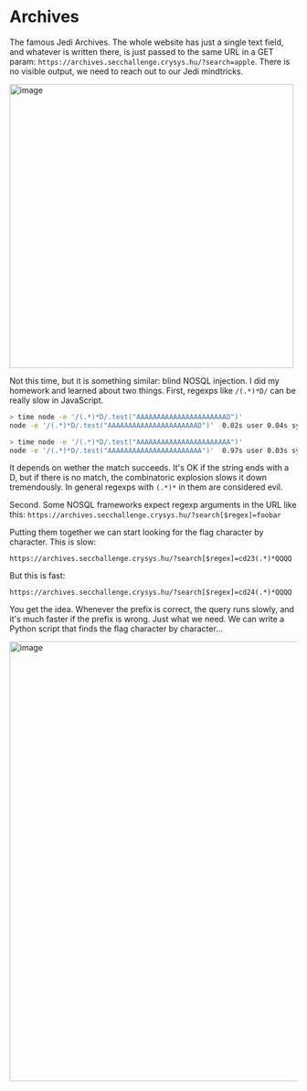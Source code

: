 # Archives

The famous Jedi Archives. The whole website has just a single text field, and whatever is written there, is just passed to the same URL in a GET param: `https://archives.secchallenge.crysys.hu/?search=apple`. There is no 
visible output, we need to reach out to our Jedi mindtricks.

<img width="497" alt="image" src="https://user-images.githubusercontent.com/6275775/231849498-aca5eb41-71a8-4e18-a102-1c25264a991c.png">

Not this time, but it is something similar: blind NOSQL injection. I did my homework and
learned about two things. First, regexps like `/(.*)*D/` can be really slow in JavaScript.

```bash
> time node -e '/(.*)*D/.test("AAAAAAAAAAAAAAAAAAAAAAD")'
node -e '/(.*)*D/.test("AAAAAAAAAAAAAAAAAAAAAAD")'  0.02s user 0.04s system 35% cpu 0.162 total

> time node -e '/(.*)*D/.test("AAAAAAAAAAAAAAAAAAAAAAA")'
node -e '/(.*)*D/.test("AAAAAAAAAAAAAAAAAAAAAAA")'  0.97s user 0.03s system 92% cpu 1.072 total
```

It depends on wether the match succeeds. It's OK if the string ends with a D, but if there is no 
match, the combinatoric explosion slows it down tremendously. In general regexps with `(.*)*` 
in them are considered evil.

Second. Some NOSQL frameworks expect regexp arguments in the URL like this: `https://archives.secchallenge.crysys.hu/?search[$regex]=foobar`

Putting them together we can start looking for the flag character by character. This is slow:

`https://archives.secchallenge.crysys.hu/?search[$regex]=cd23(.*)*QQQQ`

But this is fast:

`https://archives.secchallenge.crysys.hu/?search[$regex]=cd24(.*)*QQQQ`

You get the idea. Whenever the prefix is correct, the query runs slowly, and it's much faster if the prefix 
is wrong. Just what we need. We can write a Python script that finds the flag character by character...

<img width="770" alt="image" src="https://user-images.githubusercontent.com/6275775/231848484-d2147ce1-548e-435e-af68-509a54116ccf.png">
